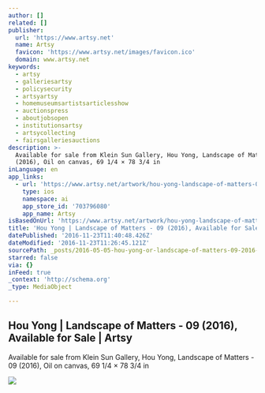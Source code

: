 ```yaml
---
author: []
related: []
publisher:
  url: 'https://www.artsy.net'
  name: Artsy
  favicon: 'https://www.artsy.net/images/favicon.ico'
  domain: www.artsy.net
keywords:
  - artsy
  - galleriesartsy
  - policysecurity
  - artsyartsy
  - homemuseumsartistsarticlesshow
  - auctionspress
  - aboutjobsopen
  - institutionsartsy
  - artsycollecting
  - fairsgalleriesauctions
description: >-
  Available for sale from Klein Sun Gallery, Hou Yong, Landscape of Matters - 09
  (2016), Oil on canvas, 69 1/4 × 78 3/4 in
inLanguage: en
app_links:
  - url: 'https://www.artsy.net/artwork/hou-yong-landscape-of-matters-09'
    type: ios
    namespace: ai
    app_store_id: '703796080'
    app_name: Artsy
isBasedOnUrl: 'https://www.artsy.net/artwork/hou-yong-landscape-of-matters-09'
title: 'Hou Yong | Landscape of Matters - 09 (2016), Available for Sale | Artsy'
datePublished: '2016-11-23T11:40:48.426Z'
dateModified: '2016-11-23T11:26:45.121Z'
sourcePath: _posts/2016-05-05-hou-yong-or-landscape-of-matters-09-2016-available-for-s.md
starred: false
via: {}
inFeed: true
_context: 'http://schema.org'
_type: MediaObject

---
```

<article style=""><h1>Hou Yong | Landscape of Matters - 09 (2016), Available for Sale | Artsy</h1><p>Available for sale from Klein Sun Gallery, Hou Yong, Landscape of Matters - 09 (2016), Oil on canvas, 69 1/4 × 78 3/4 in</p><img src="https://d32dm0rphc51dk.cloudfront.net/6AC8oDWGzLoMMosepLSHXg/large.jpg" /></article>